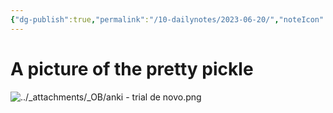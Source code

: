 ```yaml
---
{"dg-publish":true,"permalink":"/10-dailynotes/2023-06-20/","noteIcon":"2"}
---
```


# A picture of the pretty pickle

![../_attachments/_OB/anki - trial de novo.png](/img/user/_attachments/_OB/anki%20-%20trial%20de%20novo.png)